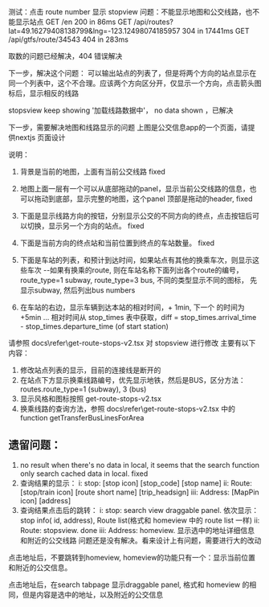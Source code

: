 测试：点击 route number 显示 stopview
问题：不能显示地图和公交线路，也不能显示站点
 GET /en 200 in 86ms
 GET /api/routes?lat=49.16279408138799&lng=-123.12498074185957 304 in 17441ms
 GET /api/gtfs/route/34543 404 in 283ms

 取数的问题已经解决，404 错误解决

 下一步，解决这个问题：
可以输出站点的列表了，但是将两个方向的站点显示在同一个列表中，这个不合理。应该两个方向区分开，仅显示一个方向，点击箭头图标后，显示相反的线路

stopsview keep showing '加载线路数据中'，  no data shown  ，已解决

下一步，需要解决地图和线路显示的问题
上图是公交信息app的一个页面，请提供nextjs 页面设计

说明：

1. 背景是当前的地图，上面有当前公交线路 fixed

2. 地图上面一层有一个可以从底部拖动的panel，显示当前公交线路的信息，也可以拖动到底部，显示完整的地图，这个panel 顶部是拖动的header,  fixed

3. 下面是显示线路方向的按钮，分别显示公交的不同方向的终点，点击按钮后可以切换，显示另一个方向的站点。 fixed

4. 下面是当前方向的终点站和当前位置到终点的车站数量。 fixed

5. 下面是车站的列表，和预计到达时间，如果站点有其他的换乘车次，则显示这些车次
    --如果有换乘的route, 则在车站名称下面列出各个route的编号， route_type=1 subway,  route_type=3 bus,  不同的类型显示不同的图标， 先显示subway, 然后列出bus numbers

6. 在车站的右边，显示车辆到达本站的相对时间，+ 1min, 下一个 的时间为 +5min ...
 相对时间从 stop_times 表中获取，diff = stop_times.arrival_time - stop_times.departure_time (of start station)

请参照 docs\refer\get-route-stops-v2.tsx 对 stopsview 进行修改
主要有以下内容：
1. 修改站点列表的显示，目前的连接线是断开的
2. 在站点下方显示换乘线路编号，优先显示地铁，然后是BUS，区分方法：routes.route_type=1 (subway), 3 (bus)
3. 显示风格和图标按照 get-route-stops-v2.tsx
4. 换乘线路的查询方法，参照 docs\refer\get-route-stops-v2.tsx 中的 function getTransferBusLinesForArea 

## 遗留问题：
1. no result when there's no data in local, it seems that the search function only search cached data in local. fixed
2. 查询结果的显示：
    i: stop:  [stop icon]  [stop_code]  [stop name]
    ii: Route: [stop/train icon] [route short name] [trip_headsign]
    iii: Address: [MapPin icon] [address]
3. 查询结果点击后的跳转：
    i: stop:  search view draggable panel.  依次显示：stop info( id, address), Route list(格式和 homeview 中的 route list 一样)
    ii: Route: stopsview.  done
    iii: Address: homeview.  显示选中的地址详细信息和附近的公交线路
问题还是没有解决。看来设计上有问题，需要进行大的改动

点击地址后，不要跳转到homeview,  homeview的功能只有一个：显示当前位置和附近的公交信息。

点击地址后，在search tabpage 显示draggable panel, 格式和 homeview 的相同，但是内容是选中的地址，以及附近的公交信息